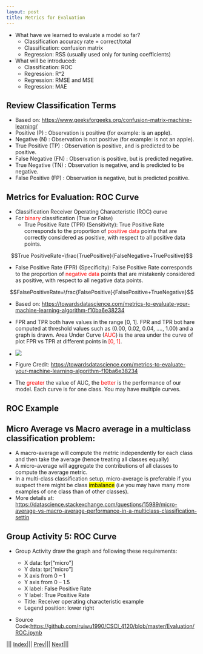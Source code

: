 ```yaml
---
layout: post
title: Metrics for Evaluation
---
```


- What have we learned to evaluate a model so far?
  * Classification accuracy rate = correct/total
  * Classification: confusion matrix
  * Regression: RSS (usually used only for tuning coefficients)
- What will be introduced:
  * Classification: ROC
  * Regression: R^2
  * Regression: RMSE and MSE
  * Regression: MAE

## Review Classification Terms
- Based on: <https://www.geeksforgeeks.org/confusion-matrix-machine-learning/>
- Positive (P) : Observation is positive (for example: is an apple).
- Negative (N) : Observation is not positive (for example: is not an apple).
- True Positive (TP) : Observation is positive, and is predicted to be positive.
- False Negative (FN) : Observation is positive, but is predicted negative.
- True Negative (TN) : Observation is negative, and is predicted to be negative.
- False Positive (FP) : Observation is negative, but is predicted positive.

## Metrics for Evaluation: ROC Curve
- Classification Receiver Operating Characteristic (ROC) curve
- For <font color=red>binary</font> classification (True or False)
  * True Positive Rate (TPR) (Sensitivity): True Positive Rate corresponds to the proportion of <font color=red>positive data</font> points that are correctly considered as positive, with respect to all positive data points.

$$True PositiveRate=\frac{TruePositive}{FalseNegative+TruePositive}$$

- False Positive Rate (FPR) (Specificity): False Positive Rate corresponds to the proportion of <font color=red>negative data</font> points that are mistakenly considered as positive, with respect to all negative data points.

$$FalsePositiveRate=\frac{FalsePositive}{FalsePositive+TrueNegative}$$

- Based on: <https://towardsdatascience.com/metrics-to-evaluate-your-machine-learning-algorithm-f10ba6e38234>

- FPR and TPR both have values in the range [0, 1]. FPR and TPR bot hare computed at threshold values such as (0.00, 0.02, 0.04, …., 1.00) and a graph is drawn. Area Under Curve (<font color=red>AUC</font>) is the area under the curve of plot FPR vs TPR at different points in <font color=red>[0, 1]</font>.
- ![](ROC.png)

- Figure Credit: <https://towardsdatascience.com/metrics-to-evaluate-your-machine-learning-algorithm-f10ba6e38234>

- The <font color=red>greater</font> the value of AUC, the <font color=red>better</font> is the performance of our model.
Each curve is for one class. You may have multiple curves.

## ROC Example
## Micro Average vs Macro average in a multiclass classification problem:
- A macro-average will compute the metric independently for each class and then take the average (hence treating all classes equally) 
- A micro-average will aggregate the contributions of all classes to compute the average metric.
- In a multi-class classification setup, micro-average is preferable if you suspect there might be class <mark>imbalance</mark> (i.e you may have many more examples of one class than of other classes).
- More details at: <https://datascience.stackexchange.com/questions/15989/micro-average-vs-macro-average-performance-in-a-multiclass-classification-settin>

## Group Activity 5: ROC Curve
- Group Activity draw the graph and following these requirements:
  * X data: fpr[“micro”]
  * Y data: tpr[“micro”]
  * X axis from 0 – 1
  * Y axis from 0 – 1.5
  * X label: False Positive Rate
  * Y label: True Positive Rate
  * Title: Receiver operating characteristic example
  * Legend position: lower right
  
- Source Code:<https://github.com/ruiwu1990/CSCI_4120/blob/master/Evaluation/ROC.ipynb>

||| [Index](../../)||| [Prev](../lin-reg4/)||| [Next](../metrics-for-evaluation-2/)|||
